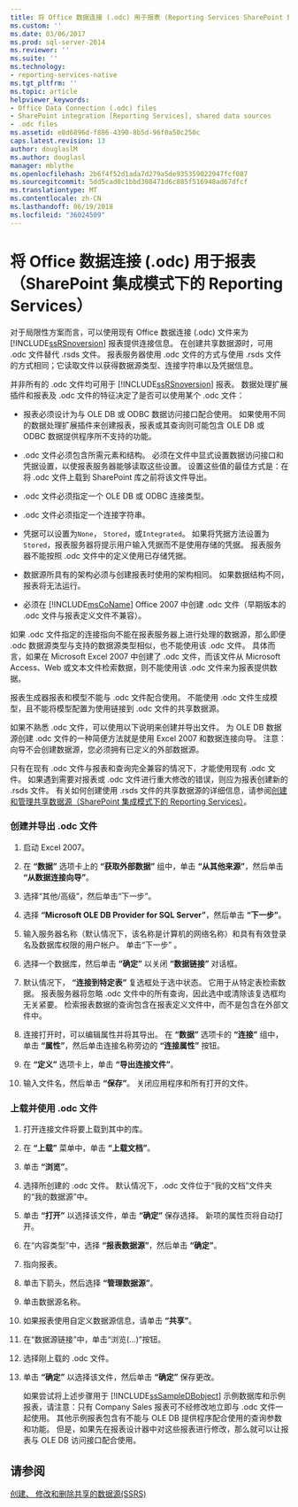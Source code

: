 ```yaml
---
title: 将 Office 数据连接 (.odc) 用于报表 (Reporting Services SharePoint 集成模式下) |Microsoft 文档
ms.custom: ''
ms.date: 03/06/2017
ms.prod: sql-server-2014
ms.reviewer: ''
ms.suite: ''
ms.technology:
- reporting-services-native
ms.tgt_pltfrm: ''
ms.topic: article
helpviewer_keywords:
- Office Data Connection (.odc) files
- SharePoint integration [Reporting Services], shared data sources
- .odc files
ms.assetid: e8d6896d-f886-4390-8b5d-96f0a50c250c
caps.latest.revision: 13
author: douglaslM
ms.author: douglasl
manager: mblythe
ms.openlocfilehash: 2b6f4f52d1ada7d279a5de935359022947fcf087
ms.sourcegitcommit: 5dd5cad0c1bbd308471d6c885f516948ad67dfcf
ms.translationtype: MT
ms.contentlocale: zh-CN
ms.lasthandoff: 06/19/2018
ms.locfileid: "36024509"
---
```

# <a name="use-an-office-data-connection-odc-with-reports-reporting-services-in-sharepoint-integrated-mode"></a>将 Office 数据连接 (.odc) 用于报表（SharePoint 集成模式下的 Reporting Services）
  对于局限性方案而言，可以使用现有 Office 数据连接 (.odc) 文件来为 [!INCLUDE[ssRSnoversion](../../includes/ssrsnoversion-md.md)] 报表提供连接信息。 在创建共享数据源时，可用 .odc 文件替代 .rsds 文件。 报表服务器使用 .odc 文件的方式与使用 .rsds 文件的方式相同；它读取文件以获得数据源类型、连接字符串以及凭据信息。  
  
 并非所有的 .odc 文件均可用于 [!INCLUDE[ssRSnoversion](../../includes/ssrsnoversion-md.md)] 报表。 数据处理扩展插件和报表及 .odc 文件的特征决定了是否可以使用某个 .odc 文件：  
  
-   报表必须设计为与 OLE DB 或 ODBC 数据访问接口配合使用。 如果使用不同的数据处理扩展插件来创建报表，报表或其查询则可能包含 OLE DB 或 ODBC 数据提供程序所不支持的功能。  
  
-   .odc 文件必须包含所需元素和结构。 必须在文件中显式设置数据访问接口和凭据设置，以使报表服务器能够读取这些设置。 设置这些值的最佳方式是：在将 .odc 文件上载到 SharePoint 库之前将该文件导出。  
  
-   .odc 文件必须指定一个 OLE DB 或 ODBC 连接类型。  
  
-   .odc 文件必须指定一个连接字符串。  
  
-   凭据可以设置为`None`， `Stored`，或`Integrated`。 如果将凭据方法设置为`Stored`，报表服务器将提示用户输入凭据而不是使用存储的凭据。 报表服务器不能按照 .odc 文件中的定义使用已存储凭据。  
  
-   数据源所具有的架构必须与创建报表时使用的架构相同。 如果数据结构不同，报表将无法运行。  
  
-   必须在 [!INCLUDE[msCoName](../../includes/msconame-md.md)] Office 2007 中创建 .odc 文件（早期版本的 .odc 文件与报表定义文件不兼容）。  
  
 如果 .odc 文件指定的连接指向不能在报表服务器上进行处理的数据源，那么即便 .odc 数据源类型与支持的数据源类型相似，也不能使用该 .odc 文件。 具体而言，如果在 Microsoft Excel 2007 中创建了 .odc 文件，而该文件从 Microsoft Access、Web 或文本文件检索数据，则不能使用该 .odc 文件来为报表提供数据。  
  
 报表生成器报表和模型不能与 .odc 文件配合使用。 不能使用 .odc 文件生成模型，且不能将模型配置为使用链接到 .odc 文件的共享数据源。  
  
 如果不熟悉 .odc 文件，可以使用以下说明来创建并导出文件。 为 OLE DB 数据源创建 .odc 文件的一种简便方法就是使用 Excel 2007 和数据连接向导。 注意：向导不会创建数据源，您必须拥有已定义的外部数据源。  
  
 只有在现有 .odc 文件与报表和查询完全兼容的情况下，才能使用现有 .odc 文件。 如果遇到需要对报表或 .odc 文件进行重大修改的错误，则应为报表创建新的 .rsds 文件。 有关如何创建使用 .rsds 文件的共享数据源的详细信息，请参阅[创建和管理共享数据源（SharePoint 集成模式下的 Reporting Services）](../create-manage-shared-data-sources-reporting-services-sharepoint-integrated-mode.md)。  
  
### <a name="to-create-and-export-an-odc-file"></a>创建并导出 .odc 文件  
  
1.  启动 Excel 2007。  
  
2.  在 **“数据”** 选项卡上的 **“获取外部数据”** 组中，单击 **“从其他来源”**，然后单击 **“从数据连接向导”**。  
  
3.  选择“其他/高级”，然后单击“下一步”。  
  
4.  选择 **“Microsoft OLE DB Provider for SQL Server”**，然后单击 **“下一步”**。  
  
5.  输入服务器名称（默认情况下，该名称是计算机的网络名称）和具有有效登录名及数据库权限的用户帐户。 单击“下一步” 。  
  
6.  选择一个数据库，然后单击 **“确定”** 以关闭 **“数据链接”** 对话框。  
  
7.  默认情况下， **“连接到特定表”** 复选框处于选中状态。 它用于从特定表检索数据。 报表服务器将忽略 .odc 文件中的所有查询，因此选中或清除该复选框均无关紧要。 检索报表数据的查询包含在报表定义文件中，而不是包含在外部文件中。  
  
8.  连接打开时，可以编辑属性并将其导出。 在 **“数据”** 选项卡的 **“连接”** 组中，单击 **“属性”**，然后单击连接名称旁边的 **“连接属性”** 按钮。  
  
9. 在 **“定义”** 选项卡上，单击 **“导出连接文件”**。  
  
10. 输入文件名，然后单击 **“保存”**。 关闭应用程序和所有打开的文件。  
  
### <a name="to-upload-and-use-an-odc-file"></a>上载并使用 .odc 文件  
  
1.  打开连接文件将要上载到其中的库。  
  
2.  在 **“上载”** 菜单中，单击 **“上载文档”**。  
  
3.  单击 **“浏览”**。  
  
4.  选择所创建的 .odc 文件。 默认情况下，.odc 文件位于“我的文档”文件夹的“我的数据源”中。  
  
5.  单击 **“打开”** 以选择该文件，单击 **“确定”** 保存选择。 新项的属性页将自动打开。  
  
6.  在“内容类型”中，选择 **“报表数据源”**，然后单击 **“确定”**。  
  
7.  指向报表。  
  
8.  单击下箭头，然后选择 **“管理数据源”**。  
  
9. 单击数据源名称。  
  
10. 如果报表使用自定义数据源信息，请单击 **“共享”**。  
  
11. 在“数据源链接”中，单击“浏览(...)”按钮。  
  
12. 选择刚上载的 .odc 文件。  
  
13. 单击 **“确定”** 以选择该文件，然后单击 **“确定”** 保存更改。  
  
     如果尝试将上述步骤用于 [!INCLUDE[ssSampleDBobject](../../includes/sssampledbobject-md.md)] 示例数据库和示例报表，请注意：只有 Company Sales 报表可不经修改地立即与 .odc 文件一起使用。 其他示例报表包含有不能与 OLE DB 提供程序配合使用的查询参数和功能。 但是，如果先在报表设计器中对这些报表进行修改，那么就可以让报表与 OLE DB 访问接口配合使用。  
  
## <a name="see-also"></a>请参阅  
 [创建、 修改和删除共享的数据源&#40;SSRS&#41;](create-modify-and-delete-shared-data-sources-ssrs.md)  
  
  